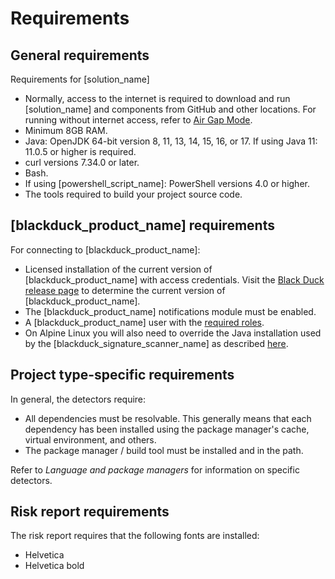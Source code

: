 # Requirements

## General requirements

Requirements for [solution_name]

* Normally, access to the internet is required to download and run [solution_name] and components from GitHub and other locations. For running without internet access,
refer to [Air Gap Mode](../downloadingandrunning/airgap.md).
* Minimum 8GB RAM.
* Java: OpenJDK 64-bit version 8, 11, 13, 14, 15, 16, or 17. If using Java 11: 11.0.5 or higher is required.
* curl versions 7.34.0 or later.
* Bash.
* If using [powershell_script_name]: PowerShell versions 4.0 or higher.
* The tools required to build your project source code.

## [blackduck_product_name] requirements

For connecting to [blackduck_product_name]:

* Licensed installation of the current version of [blackduck_product_name] with access credentials.
Visit the [Black Duck release page](https://github.com/blackducksoftware/hub/releases) to determine the current version of [blackduck_product_name].
* The [blackduck_product_name] notifications module must be enabled.
* A [blackduck_product_name] user with the [required roles](usersandroles.md).
* On Alpine Linux you will also need to override the Java installation used by the [blackduck_signature_scanner_name] as
described [here](../troubleshooting/solutions.md#black-duck-signature-scanner-fails-on-alpine-linux).

## Project type-specific requirements

In general, the detectors require:

* All dependencies must be resolvable. This generally means that each dependency has been installed using the package manager's cache, virtual environment, and others.
* The package manager / build tool must be installed and in the path.

Refer to *Language and package managers* for information on specific detectors.

## Risk report requirements

The risk report requires that the following fonts are installed:

* Helvetica
* Helvetica bold

